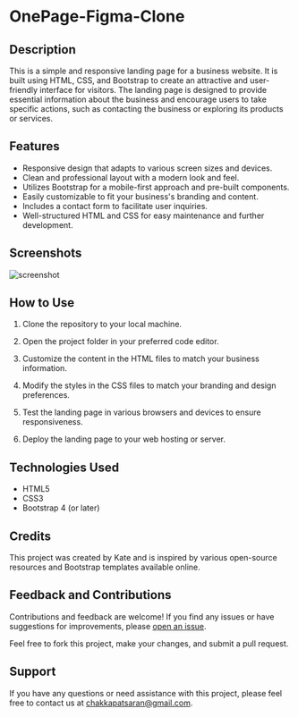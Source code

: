 ﻿# OnePage-Figma-Clone

## Description

This is a simple and responsive landing page for a business website. It is built using HTML, CSS, and Bootstrap to create an attractive and user-friendly interface for visitors. The landing page is designed to provide essential information about the business and encourage users to take specific actions, such as contacting the business or exploring its products or services.

## Features

- Responsive design that adapts to various screen sizes and devices.
- Clean and professional layout with a modern look and feel.
- Utilizes Bootstrap for a mobile-first approach and pre-built components.
- Easily customizable to fit your business's branding and content.
- Includes a contact form to facilitate user inquiries.
- Well-structured HTML and CSS for easy maintenance and further development.

## Screenshots

![screenshot](https://github.com/KateKeim/OnePage-Figma-Clone/assets/110600575/bf1929d6-d7e0-48fe-9b82-1d667976c2e1)

## How to Use

1. Clone the repository to your local machine.
2. Open the project folder in your preferred code editor.

3. Customize the content in the HTML files to match your business information.

4. Modify the styles in the CSS files to match your branding and design preferences.

5. Test the landing page in various browsers and devices to ensure responsiveness.

6. Deploy the landing page to your web hosting or server.

## Technologies Used

- HTML5
- CSS3
- Bootstrap 4 (or later)

## Credits

This project was created by Kate and is inspired by various open-source resources and Bootstrap templates available online.


## Feedback and Contributions

Contributions and feedback are welcome! If you find any issues or have suggestions for improvements, please [open an issue](https://github.com/yourusername/business-landing-page/issues).

Feel free to fork this project, make your changes, and submit a pull request.

## Support

If you have any questions or need assistance with this project, please feel free to contact us at [chakkapatsaran@gmail.com](mailto:chakkapatsaran@gmail.com).
